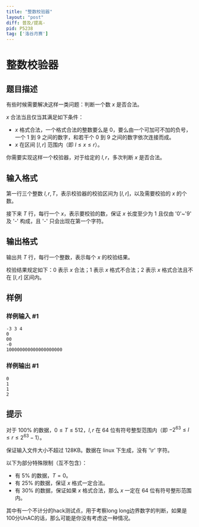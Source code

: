 ```yaml
---
title: "整数校验器"
layout: "post"
diff: 普及/提高-
pid: P5238
tag: ['洛谷月赛']
---
```

# 整数校验器
## 题目描述

有些时候需要解决这样一类问题：判断一个数 $x$ 是否合法。

$x$ 合法当且仅当其满足如下条件：

- $x$ 格式合法，一个格式合法的整数要么是 $0$，要么由一个可加可不加的负号，一个 $1$ 到 $9$ 之间的数字，和若干个 $0$ 到 $9$ 之间的数字依次连接而成。
- $x$ 在区间 $[l,r]$ 范围内（即 $l \le x \le r$）。

你需要实现这样一个校验器，对于给定的 $l, r$，多次判断 $x$ 是否合法。
## 输入格式

第一行三个整数 $l,r,T$，表示校验器的校验区间为 $[l,r]$，以及需要校验的 $x$ 的个数。

接下来 $T$ 行，每行一个 $x$，表示要校验的数，保证 $x$ 长度至少为 $1$ 且仅由 '0'~'9' 及 '-' 构成，且 '-' 只会出现在第一个字符。
## 输出格式

输出共 $T$ 行，每行一个整数，表示每个 $x$ 的校验结果。

校验结果规定如下：$0$ 表示 $x$ 合法；$1$ 表示 $x$ 格式不合法；$2$ 表示 $x$ 格式合法且不在 $[l,r]$ 区间内。
## 样例

### 样例输入 #1
```
-3 3 4
0
00
-0
100000000000000000000
```
### 样例输出 #1
```
0
1
1
2

```
## 提示

对于 $100\%$ 的数据，$0 \le T \le 512$，$l,r$ 在 $64$ 位有符号整型范围内（即 $-2^{63}\le l \le r \le 2^{63}-1$）。

保证输入文件大小不超过 $\text{128KB}$。数据在 linux 下生成，没有 '\r' 字符。

以下为部分特殊限制（互不包含）：

- 有 $5\%$ 的数据，$T=0$。
- 有 $25\%$ 的数据，保证 $x$ 格式一定合法。
- 有 $30\%$ 的数据，保证如果 $x$ 格式合法，那么 $x$ 一定在 $64$ 位有符号整形范围内。

其中有一个不计分的hack测试点，用于考察long long边界数字的判断，如果是100分UnAC的话，那么可能是你没有考虑这一种情况。
